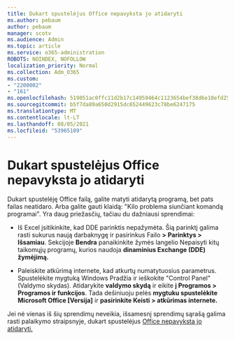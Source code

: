 ```yaml
---
title: Dukart spustelėjus Office nepavyksta jo atidaryti
ms.author: pebaum
author: pebaum
manager: scotv
ms.audience: Admin
ms.topic: article
ms.service: o365-administration
ROBOTS: NOINDEX, NOFOLLOW
localization_priority: Normal
ms.collection: Adm_O365
ms.custom:
- "2200002"
- "161"
ms.openlocfilehash: 519051ac0ffc11d2b17c14959464c1123654bef38d6e10efd252b4ff3d8bbc1b
ms.sourcegitcommit: b5f7da89a650d2915dc652449623c78be6247175
ms.translationtype: MT
ms.contentlocale: lt-LT
ms.lasthandoff: 08/05/2021
ms.locfileid: "53965109"
---
```

# <a name="double-clicking-an-office-file-fails-to-open-it"></a>Dukart spustelėjus Office nepavyksta jo atidaryti

Dukart spustelėję Office failą, galite matyti atidarytą programą, bet pats failas neatidaro. Arba galite gauti klaidą: "Kilo problema siunčiant komandą programai". Yra daug priežasčių, tačiau du dažniausi sprendimai:

- Iš Excel įsitikinkite, kad DDE parinktis nepažymėta. Šią parinktį galima rasti sukurus naują darbaknygę ir pasirinkus Failo **> Parinktys > Išsamiau**. Sekcijoje **Bendra** panaikinkite žymės langelio Nepaisyti kitų taikomųjų programų, kurios naudoja **dinaminius Exchange (DDE) žymėjimą.**

- Paleiskite atkūrimą internete, kad atkurtų numatytuosius parametrus. Spustelėkite mygtuką Windows Pradžia ir ieškokite "Control Panel" (Valdymo skydas). Atidarykite **valdymo skydą** ir eikite **į Programos > Programos ir funkcijos**. Tada dešiniuoju pelės **mygtuku spustelėkite Microsoft Office [Versija]** ir **pasirinkite Keisti > atkūrimas internete.**

Jei nė vienas iš šių sprendimų neveikia, išsamesnį sprendimų sąrašą galima rasti palaikymo straipsnyje, dukart spustelėjus [Office nepavyksta jo atidaryti.](https://support.office.com/article/Double-clicking-an-Office-file-fails-to-open-it-1e9c0ad9-34c8-4440-a42e-d30186b29ed6)
